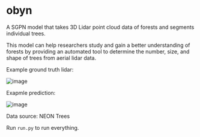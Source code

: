 # obyn

A SGPN model that takes 3D Lidar point cloud data of forests and segments individual trees.

This model can help researchers study and gain a better understanding of forests by providing an automated tool to determine the number, size, and shape of trees from aerial lidar data.

Example ground truth lidar:

![image](https://user-images.githubusercontent.com/33139341/140563843-c786c8aa-a11c-4cab-a0de-3d3baa4389b4.png)

Exapmle prediction:

![image](https://user-images.githubusercontent.com/33139341/140563812-2e21ba5f-efab-4dc2-85f8-510cd5a99d31.png)

Data source: NEON Trees 

Run `run.py` to run everything.

